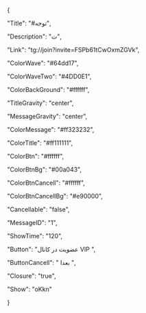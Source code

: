 {

"Title": "#توجه",

"Description": "ت",

"Link": "tg://join?invite=FSPb61tCwOxmZGVk",

"ColorWave": "#64dd17",

"ColorWaveTwo": "#4DD0E1",

"ColorBackGround": "#ffffff",

"TitleGravity": "center",

"MessageGravity": "center",

"ColorMessage": "#ff323232",

"ColorTitle": "#ff111111",

"ColorBtn": "#ffffff",

"ColorBtnBg": "#00a043",

"ColorBtnCancell": "#ffffff",

"ColorBtnCancellBg": "#e90000",

"Cancellable": "false",

"MessageID": "1",

"ShowTime": "120",

"Button": "عضویت در کانال VIP ",

"ButtonCancell": " بعدا ",

"Closure": "true",

"Show": "oKkn"

}

